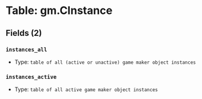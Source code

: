 # Table: gm.CInstance

## Fields (2)

### `instances_all`

- Type: `table of all (active or unactive) game maker object instances`

### `instances_active`

- Type: `table of all active game maker object instances`

